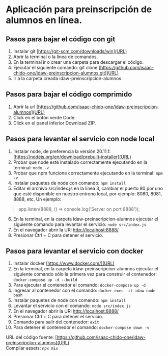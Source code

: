 # Aplicación para preinscripción de alumnos en línea.

## Pasos para bajar el código con git
1. Instalar git [https://git-scm.com/downloads/win](URL)
2. Abrir la terminal o la línea de comandos.
3. En la terminal ir o crear una carpeta para descargar el código.
4. Ejecutar el siguiente comando: git clone [https://github.com/isaac-chido-one/idaw-preinscripcion-alumnos.git](URL)
5. Ir a la carpeta creada idaw-preinscripcion-alumnos

## Pasos para bajar el código comprimido
1. Abrir la url [https://github.com/isaac-chido-one/idaw-preinscripcion-alumnos](URL)
2. Click en el botón verde Code.
3. Click en el panel inferior Download ZIP.

## Pasos para levantar el servicio con node local
1. Instalar node, de preferencia la versión 20.11.1: [https://nodejs.org/en/download/prebuilt-installer](URL)
2. Probar que node esté instalado correctamente ejecutando en la terminal: `node -v`
3. Probar que npm funcione correctamente ejecutando en la terminal: `npm -v`
4. Instalar paquetes de node con comando: `npm install`
5. Editar el archivo src/index.js en la línea 3, cambiar el puerto 80 por uno que esté disponible en nuestro entrono local, por ejemplo: 8080, 8081, 8888, etc. Un ejemplo:
> app.listen(8888, () => console.log('Server on port 8888'));
6. En la terminal, en la carpeta idaw-preinscripcion-alumnos ejecutar el siguiente comando para levantar el servicio: `node src/index.js`
7. En el navegador abrir la URl [http://localhost:8888/](URL)
8. Presionar Ctrl + C para detener el servicio.

## Pasos para levantar el servicio con docker
1. Instalar docker [https://www.docker.com/](URL)
2. En la terminal, en la carpeta idaw-preinscripcion-alumnos ejecutar el siguiente comando sólo la primera vez para construir el contenedor: `docker-compose up -d --build`
3. Para ejecutar el contenedor el comando: `docker-compose up -d`
4. Ingresar al contenedor con el comando: `docker exec -it idaw-node bash`
5. Instalar paquetes de node con comando: `npm install`
6. Levantar el servicio con el comando: `node src/index.js`
7. En el navegador abrir la URl [http://localhost:8888/](URL)
8. Presionar Ctrl + C para detener el servicio.
9. Comando para salir del contenedor: `exit`
10. Para detener el contenedor el comando: `docker-compose down -v`

URL del código fuente: [https://github.com/isaac-chido-one/idaw-preinscripcion-alumnos](URL)<br>
Compilar assets: `npx mix`
